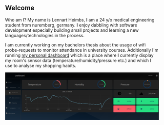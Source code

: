 ## Welcome
Who am I?
My name is Lennart Heimbs, I am a 24 y/o medical engineering student from nuremberg, germany.
I enjoy dabbling with software development especially building small projects and learning a new languages/technologies in the process.

I am currently working on my bachelors thesis about the usage of wifi probe-requests to monitor attendance in university courses.
Additionally I'm running [my personal dashboard](https://dashboard.heimbs.me) which is a place where I currently display my room's sensor data (temperature/humidity/pressure etc.) and which I use to analyse my shopping habits.

![Screenshot dashboard.heimbs.me](https://raw.githubusercontent.com/lheimbs/lheimbs.github.io/master/img/screenshot-dashboard.png "Dashboard")
